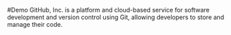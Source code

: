 #Demo
GitHub, Inc. is a platform and 
cloud-based service for software development and version control 
using Git, allowing developers to store and manage their code.
